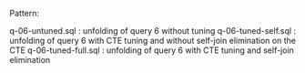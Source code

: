 Pattern: 

q-06-untuned.sql : unfolding of query 6 without tuning
q-06-tuned-self.sql : unfolding of query 6 with CTE tuning and without self-join elimination on the CTE
q-06-tuned-full.sql : unfolding of query 6 with CTE tuning and self-join elimination
